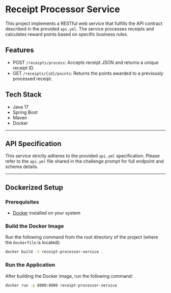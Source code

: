 # Receipt Processor Service

This project implements a RESTful web service that fulfills the API contract described in the provided `api.yml`. The service processes receipts and calculates reward points based on specific business rules.

## Features

- POST `/receipts/process`: Accepts receipt JSON and returns a unique receipt ID.
- GET `/receipts/{id}/points`: Returns the points awarded to a previously processed receipt.

## Tech Stack

- Java 17
- Spring Boot
- Maven
- Docker

---

## API Specification

This service strictly adheres to the provided `api.yml` specification. Please refer to the `api.yml` file shared in the challenge prompt for full endpoint and schema details.

---

## Dockerized Setup

### Prerequisites

- [Docker](https://www.docker.com/get-started) installed on your system

### Build the Docker Image

Run the following command from the root directory of the project (where the `Dockerfile` is located):

```bash
docker build -t receipt-processor-service .
```


### Run the Application

After building the Docker image, run the following command:

```bash
docker run -p 8080:8080 receipt-processor-service
